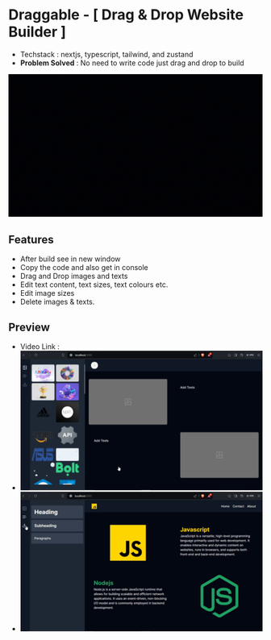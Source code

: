 # Draggable - [ Drag & Drop Website Builder ]

- Techstack : nextjs, typescript, tailwind, and zustand
- **Problem Solved** : No need to write code just drag and drop to build

<img src="screenshots/draggable.gif" alt="Draggable">

## Features

- After build see in new window
- Copy the code and also get in console
- Drag and Drop images and texts
- Edit text content, text sizes, text colours etc.
- Edit image sizes
- Delete images & texts.

## Preview

- Video Link :
- <img src="screenshots/draggable_start.png" alt="Draggable Start">
- <img src="screenshots/draggable_end.png" alt="Draggable End">
